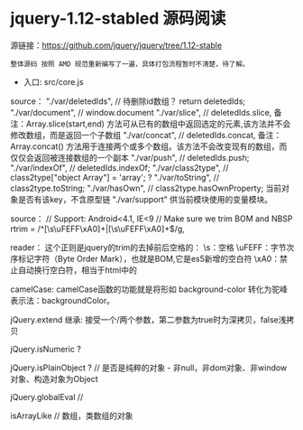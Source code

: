 #   jquery-1.12-stabled 源码阅读

源链接：https://github.com/jquery/jquery/tree/1.12-stable

    整体源码 按照 AMD 规范重新编写了一遍，具体打包流程暂时不清楚，待了解。

*   入口: src/core.js

source：
    "./var/deletedIds", // 待删除id数组？ return deletedIds;
	"./var/document",   // window.document
	"./var/slice",      // deletedIds.slice,  备注：Array.slice(start,end) 方法可从已有的数组中返回选定的元素,该方法并不会修改数组，而是返回一个子数组
	"./var/concat",     // deletedIds.concat, 备注：Array.concat() 方法用于连接两个或多个数组。该方法不会改变现有的数组，而仅仅会返回被连接数组的一个副本
	"./var/push",       // deletedIds.push; 
	"./var/indexOf",    // deletedIds.indexOf; 
	"./var/class2type", // class2type["object Array"] = 'array'; ? 
	"./var/toString",   // class2type.toString;
	"./var/hasOwn",     // class2type.hasOwnProperty; 当前对象是否有该key，不含原型链
	"./var/support"
供当前模块使用的变量模块。

source：
    // Support: Android<4.1, IE<9
    // Make sure we trim BOM and NBSP
    rtrim = /^[\s\uFEFF\xA0]+|[\s\uFEFF\xA0]+$/g,

reader：
    这个正则是jquery的trim的去掉前后空格的：
    \s：空格
    \uFEFF：字节次序标记字符（Byte Order Mark），也就是BOM,它是es5新增的空白符
    \xA0：禁止自动换行空白符，相当于html中的&nbsp;

camelCase:
    camelCase函数的功能就是将形如 background-color 转化为驼峰表示法：backgroundColor。

jQuery.extend
    继承: 接受一个/两个参数，第二参数为true时为深拷贝，false浅拷贝

jQuery.isNumeric ?

jQuery.isPlainObject ?  // 是否是纯粹的对象 - 非null，非dom对象、非window对象、构造对象为Object

jQuery.globalEval  //

isArrayLike  // 数组，类数组的对象

